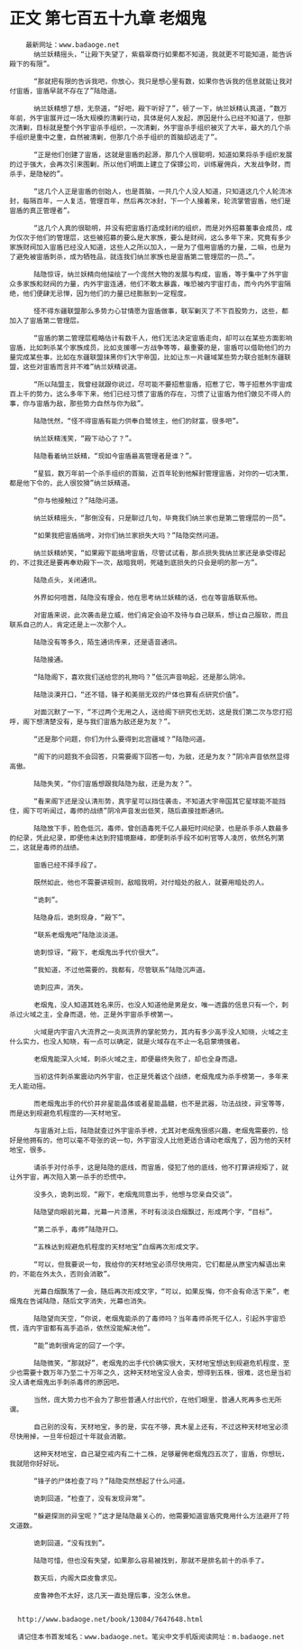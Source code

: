 # 正文 第七百五十九章 老烟鬼
        最新网址：www.badaoge.net
          纳兰妖精摇头，“让殿下失望了，紫翡翠商行如果都不知道，我就更不可能知道，能告诉殿下的有限”。
      
          “那就把有限的告诉我吧，你放心，我只是想心里有数，如果你告诉我的信息就能让我对付宙盾，宙盾早就不存在了”陆隐道。
      
          纳兰妖精想了想，无奈道，“好吧，殿下听好了”，顿了一下，纳兰妖精认真道，“数万年前，外宇宙展开过一场大规模的清剿行动，具体是何人发起，原因是什么已经不知道了，但那次清剿，目标就是整个外宇宙杀手组织，一次清剿，外宇宙杀手组织被灭了大半，最大的几个杀手组织是重中之重，自然被清剿，但那几个杀手组织的首脑却逃走了”。
      
          “正是他们创建了宙盾，这就是宙盾的起源，那几个人很聪明，知道如果将杀手组织发展的过于强大，会再次引来围剿，所以他们明面上建立了保镖公司，训练雇佣兵，大发战争财，而杀手，是隐秘的”。
      
          “这几个人正是宙盾的创始人，也是首脑，一共几个人没人知道，只知道这几个人轮流冰封，每隔百年，一人复活，管理百年，然后再次冰封，下一个人接着来，轮流掌管宙盾，他们是宙盾的真正管理者”。
      
          “这几个人真的很聪明，并没有把宙盾打造成封闭的组织，而是对外招募董事会成员，成为仅次于他们的管理层，这些被招募的要么是大家族，要么是财阀，这么多年下来，究竟有多少家族财阀加入宙盾已经没人知道，这些人之所以加入，一是为了借用宙盾的力量，二嘛，也是为了避免被宙盾刺杀，成为牺牲品，就连我们纳兰家族也是宙盾第二管理层的一员…”。
      
          陆隐惊讶，纳兰妖精向他描绘了一个庞然大物的发展与构成，宙盾，等于集中了外宇宙众多家族和财阀的力量，内外宇宙连通，他们不敢太暴露，唯恐被内宇宙打击，而今内外宇宙隔绝，他们便肆无忌惮，因为他们的力量已经膨胀到一定程度。
      
          怪不得东疆联盟那么多势力心甘情愿为宙盾做事，联军剿灭了不下百股势力，这些，都加入了宙盾第二管理层。
      
          “宙盾的第二管理层粗略估计有数千人，他们无法决定宙盾走向，却可以在某些方面影响宙盾，比如刺杀某个家族成员，比如支援哪一方战争等等，最重要的是，宙盾可以借助他们的力量完成某些事，比如在东疆联盟抹黑你们大宇帝国，比如让东一片疆域某些势力联合抵制东疆联盟，这些对宙盾而言并不难”纳兰妖精说道。
      
          “所以陆盟主，我曾经就跟你说过，尽可能不要招惹宙盾，招惹了它，等于招惹外宇宙成百上千的势力，这么多年下来，他们已经习惯了宙盾的存在，习惯了让宙盾为他们做见不得人的事，你与宙盾为敌，那些势力自然与你为敌”。
      
          陆隐恍然，“怪不得宙盾有能力供奉白鹭领主，他们的财富，很多吧”。
      
          纳兰妖精浅笑，“殿下动心了？”。
      
          陆隐看着纳兰妖精，“现如今宙盾最高管理者是谁？”。
      
          “星狐，数万年前一个杀手组织的首脑，近百年轮到他解封管理宙盾，对你的一切决策，都是他下令的，此人很狡猾”纳兰妖精道。
      
          “你与他接触过？”陆隐问道。
      
          纳兰妖精摇头，“那倒没有，只是聊过几句，毕竟我们纳兰家也是第二管理层的一员”。
      
          “如果我把宙盾搞垮，对你们纳兰家损失大吗？”陆隐突然问道。
      
          纳兰妖精娇笑，“如果殿下能搞垮宙盾，尽管试试看，那点损失我纳兰家还是承受得起的，不过我还是要再奉劝殿下一次，敌暗我明，死磕到底损失的只会是明的那一方”。
      
          陆隐点头，关闭通讯。
      
          外界如何喧嚣，陆隐没有理会，他在思考纳兰妖精的话，也在等宙盾联系他。
      
          对宙盾来说，此次袭击是立威，他们肯定会迫不及待与自己联系，想让自己服软，而且联系自己的人，肯定还是上一次那个人。
      
          陆隐没有等多久，陌生通讯传来，还是语音通讯。
      
          陆隐接通。
      
          “陆隐阁下，喜欢我们送给您的礼物吗？”低沉声音响起，还是那么阴冷。
      
          陆隐淡漠开口，“还不错，锋子和美丽无双的尸体也算有点研究价值”。
      
          对面沉默了一下，“不过两个无用之人，送给阁下研究也无妨，这是我们第二次与您打招呼，阁下想清楚没有，是与我们宙盾为敌还是为友？”。
      
          “还是那个问题，你们为什么要得到北宫疆域？”陆隐问道。
      
          “阁下的问题我不会回答，只需要阁下回答一句，为敌，还是为友？”阴冷声音依然显得高傲。
      
          陆隐失笑，“你们宙盾想跟我陆隐为敌，还是为友？”。
      
          “看来阁下还是没认清形势，真宇星可以挡住袭击，不知道大宇帝国其它星球能不能挡住，阁下可听闻过，毒师的战绩”阴冷声音发出低笑，随后直接挂断通讯。
      
          陆隐放下手，脸色低沉，毒师，曾创造毒死千亿人最短时间纪录，也是杀手杀人数最多的纪录，凭此纪录，即便他未达到狩猎境巅峰，即便刺杀手段不如判官等人凌厉，依然名列第二，这就是毒师的战绩。
      
          宙盾已经不择手段了。
      
          既然如此，他也不需要讲规则，敌暗我明，对付暗处的敌人，就要用暗处的人。
      
          “诡刺”。
      
          陆隐身后，诡刺现身，“殿下”。
      
          “联系老烟鬼吧”陆隐淡淡道。
      
          诡刺惊讶，“殿下，老烟鬼出手代价很大”。
      
          “我知道，不过他需要的，我都有，尽管联系”陆隐沉声道。
      
          诡刺应声，消失。
      
          老烟鬼，没人知道其姓名来历，也没人知道他是男是女，唯一透露的信息只有一个，刺杀过火域之主，全身而退，他，正是外宇宙杀手榜第一。
      
          火域是内宇宙八大流界之一炎岚流界的掌舵势力，其内有多少高手没人知晓，火域之主什么实力，也没人知晓，有一点可以确定，就是火域存在不止一名启蒙境强者。
      
          老烟鬼能深入火域，刺杀火域之主，即便最终失败了，却也全身而退。
      
          当初这件刺杀案震动内外宇宙，也正是凭着这个战绩，老烟鬼成为杀手榜第一，多年来无人能动摇。
      
          而老烟鬼出手的代价并非星能晶体或者星能晶髓，也不是武器，功法战技，异宝等等，而是达到规避危机程度的——天材地宝。
      
          与宙盾对上后，陆隐就查过外宇宙杀手榜，尤其对老烟鬼很感兴趣，老烟鬼需要的，恰好是他拥有的，他可以毫不夸张的说一句，外宇宙没人比他更适合请动老烟鬼了，因为他的天材地宝，很多。
      
          请杀手对付杀手，这是陆隐的底线，而宙盾，侵犯了他的底线，他不打算讲规矩了，就让外宇宙，再次陷入第一杀手的恐慌中。
      
          没多久，诡刺出现，“殿下，老烟鬼同意出手，他想与您亲自交谈”。
      
          陆隐望向眼前光幕，光幕一片漆黑，不时有淡淡白烟飘过，形成两个字，“目标”。
      
          “第二杀手，毒师”陆隐开口。
      
          “五株达到规避危机程度的天材地宝”白烟再次形成文字。
      
          “可以，但我要说一句，我给你的天材地宝必须尽快用完，它们都是从原宝内解语出来的，不能在外太久，否则会消散”。
      
          光幕白烟飘荡了一会，随后再次形成文字，“可以，如果反悔，你不会有命活下来”，老烟鬼在告诫陆隐，随后文字消失，光幕也消失。
      
          陆隐望向天空，“你说，老烟鬼能杀的了毒师吗？当年毒师杀死千亿人，引起外宇宙恐慌，连内宇宙都有高手追杀，依然没能解决他”。
      
          “能”诡刺很肯定的回了一个字。
      
          陆隐微笑，“那就好”，老烟鬼的出手代价确实很大，天材地宝想达到规避危机程度，至少也需要十数万年乃至二十万年之久，这种天材地宝没人会卖，想得到五株，很难，这也是当初没人请老烟鬼出手刺杀毒师的原因吧。
      
          当然，庞大势力也不会为了那些普通人付出代价，在他们眼里，普通人死再多也无所谓。
      
          自己别的没有，天材地宝，多的是，实在不够，真木星上还有，不过这种天材地宝必须尽快用掉，一旦年份超过十年就会消散。
      
          这种天材地宝，自己凝空戒内有二十二株，足够雇佣老烟鬼四五次了，宙盾，你想玩，我就陪你好好玩。
      
          “锋子的尸体检查了吗？”陆隐突然想起了什么问道。
      
          诡刺回道，“检查了，没有发现异常”。
      
          “躲避探测的异宝呢？”这才是陆隐最关心的，他需要知道宙盾究竟用什么方法避开了符文道数。
      
          诡刺回道，“没有找到”。
      
          陆隐可惜，但也没有失望，如果那么容易被找到，那就不是排名前十的杀手了。
      
          数天后，内阁大臣皮鲁求见。
      
          皮鲁神色不太好，这几天一直处理后事，没怎么休息。
      
      
      http://www.badaoge.net/book/13084/7647648.html
      
      请记住本书首发域名：www.badaoge.net。笔尖中文手机版阅读网址：m.badaoge.net